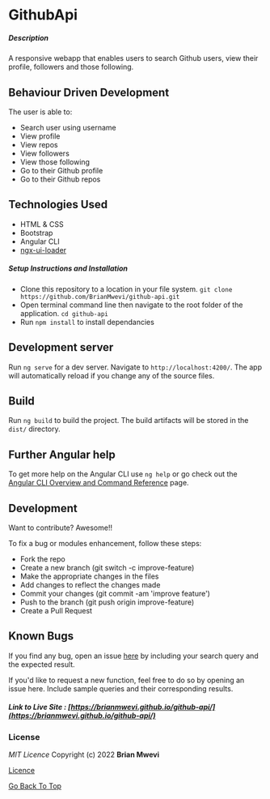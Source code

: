 # GithubApi

##### Description

A responsive webapp that enables users to search Github users, view their profile, followers and those following.

## Behaviour Driven Development

The user is able to:

- Search user using username
- View profile
- View repos
- View followers
- View those following
- Go to their Github profile
- Go to their Github repos

## Technologies Used

- HTML & CSS
- Bootstrap
- Angular CLI
- [ngx-ui-loader](https://www.npmjs.com/package/ngx-ui-loader)

##### Setup Instructions and Installation

- Clone this repository to a location in your file system. `git clone https://github.com/BrianMwevi/github-api.git`
- Open terminal command line then navigate to the root folder of the application. `cd github-api`
- Run `npm install` to install dependancies

## Development server

Run `ng serve` for a dev server. Navigate to `http://localhost:4200/`. The app will automatically reload if you change any of the source files.

## Build

Run `ng build` to build the project. The build artifacts will be stored in the `dist/` directory.

## Further Angular help

To get more help on the Angular CLI use `ng help` or go check out the [Angular CLI Overview and Command Reference](https://angular.io/cli) page.

## Development

Want to contribute? Awesome!!

To fix a bug or modules enhancement, follow these steps:

- Fork the repo
- Create a new branch (git switch -c improve-feature)
- Make the appropriate changes in the files
- Add changes to reflect the changes made
- Commit your changes (git commit -am 'improve feature')
- Push to the branch (git push origin improve-feature)
- Create a Pull Request

## Known Bugs

If you find any bug, open an issue [here](https://github.com/BrianMwevi/github-api/issues) by including your search query and the expected result.

If you'd like to request a new function, feel free to do so by opening an issue here. Include sample queries and their corresponding results.

##### Link to Live Site : [https://brianmwevi.github.io/github-api/](https://brianmwevi.github.io/github-api/)

### License

_MIT Licence_
Copyright (c) 2022 **Brian Mwevi**

[Licence](https://github.com/BrianMwevi/github-api/blob/develop/LICENSE)

[Go Back To Top](#githubapi)
